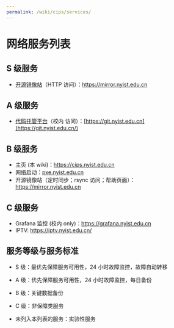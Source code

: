 ```yaml
---
permalink: /wiki/cips/services/
---
```


# 网络服务列表

## S 级服务

- [开源镜像站](mirrors.md)（HTTP 访问）：<https://mirror.nyist.edu.cn>

## A 级服务

- [代码托管平台](gitlab.md)（校内 访问）：[https://git.nyist.edu.cn](https://git.nyist.edu.cn/)

## B 级服务

- 主页 (本 wiki)：<https://cips.nyist.edu.cn>
- 网络启动：[pxe.nyist.edu.cn](pxe.md)
- 开源镜像站（定时同步；rsync 访问；帮助页面）：<https://mirror.nyist.edu.cn>

## C 级服务

- Grafana 监控 (校内 only)：<https://grafana.nyist.edu.cn>
- IPTV: <https://iptv.nyist.edu.cn/>

## 服务等级与服务标准

- S 级：最优先保障服务可用性，24 小时故障监控，故障自动转移

- A 级：优先保障服务可用性，24 小时故障监控，每日备份

- B 级：关键数据备份

- C 级：非保障类服务

- 未列入本列表的服务：实验性服务
